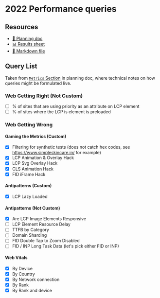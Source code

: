 # 2022 Performance queries

<!--
  This directory contains all of the 2022 Performance chapter queries.

  Each query should have a corresponding `metric_name.sql` file.
  Note that readers are linked to this directory, so try to make the SQL file names descriptive for easy browsing.

  Analysts: if helpful, you can use this README to give additional info about the queries.
-->

## Resources

- [📄 Planning doc][~google-doc]
- [📊 Results sheet][~google-sheets]
- [📝 Markdown file][~chapter-markdown]

[~google-doc]: https://docs.google.com/document/d/1IKV40fllCZTqeu-R6-73ckjQR9S6jiBfVBBfdcpAMkI/edit?usp=sharing
[~google-sheets]: https://docs.google.com/spreadsheets/d/1TPA_4xRTBB2fQZaBPZHVFvD0ikrR-4sNkfJfUEpjibs/edit?usp=sharing
[~chapter-markdown]: https://github.com/HTTPArchive/almanac.httparchive.org/tree/main/src/content/en/2022/performance.md

## Query List

Taken from [`Metrics` Section](https://docs.google.com/document/d/1IKV40fllCZTqeu-R6-73ckjQR9S6jiBfVBBfdcpAMkI/edit#heading=h.zbvh8yhwkp2i) in planning doc, where technical notes on how queries might be formulated live.

### Web Getting Right (Not Custom)
- [ ] % of sites that are using priority as an attribute on LCP element
- [ ] % of sites where the LCP is element is preloaded

### Web Getting Wrong

#### Gaming the Metrics (Custom)
- [x] Filtering for synthetic tests (does not catch hex codes, see https://www.simpleskincare.in/ for example)
- [x] LCP Animation & Overlay Hack
- [x] LCP Svg Overlay Hack
- [x] CLS Animation Hack
- [x] FID iFrame Hack

#### Antipatterns (Custom)

- [x] LCP Lazy Loaded

#### Antipatterns (Not Custom)

- [x] Are LCP Image Elements Responsive
- [ ] LCP Element Resource Delay
- [ ] TTFB by Category
- [ ] Domain Sharding
- [ ] FID Double Tap to Zoom Disabled
- [ ] FID / INP Long Task Data (let's pick either FID or INP)

#### Web Vitals

- [x] By Device
- [x] By Country
- [x] By Network connection
- [x] By Rank
- [x] By Rank and device
